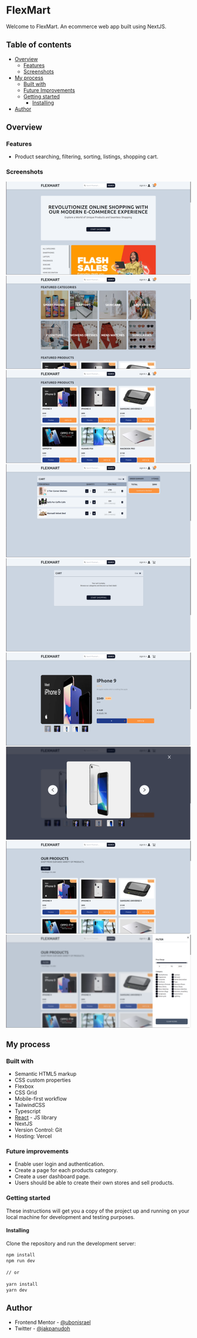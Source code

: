 # FlexMart

Welcome to FlexMart.
An ecommerce web app built using NextJS.

## Table of contents

- [Overview](#overview)
  - [Features](#features)
  - [Screenshots](#screenshots)
- [My process](#my-process)
  - [Built with](#built-with)
  - [Future Improvements](#future-improvements)
  - [Getting started](#getting-started)
    - [Installing](#installing)
- [Author](#author)

## Overview

### Features

- Product searching, filtering, sorting, listings, shopping cart.

### Screenshots
![Home Page Top](./app/assets/Screenshot%20from%202023-08-27%2007-38-17.png)
![Home Page Mid](./app/assets/Screenshot%20from%202023-08-27%2007-39-30.png)
![Home Page Bot](./app//assets/Screenshot%20from%202023-08-27%2007-39-43.png)
![Cart](./app/assets/Screenshot%20from%202023-08-27%2007-44-21.png)
![Cart Empty](./app/assets/Screenshot%20from%202023-08-27%2007-44-30.png)
![Product Display](./app/assets/Screenshot%20from%202023-08-27%2007-44-51.png)
![Product Slider](./app/assets/Screenshot%20from%202023-08-27%2007-45-03.png)
![Products Display Page](./app/assets/Screenshot%20from%202023-08-27%2007-46-10.png)
![Filter](./app/assets/Screenshot%20from%202023-08-27%2007-46-24.png)


## My process

### Built with

- Semantic HTML5 markup
- CSS custom properties
- Flexbox
- CSS Grid
- Mobile-first workflow
- TailwindCSS
- Typescript
- [React](https://reactjs.org/) - JS library
- NextJS
- Version Control: Git
- Hosting: Vercel

### Future improvements

- Enable user login and authentication.
- Create a page for each products category.
- Create a user dashboard page.
- Users should be able to create their own stores and sell products.

### Getting started

These instructions will get you a copy of the project up and running on your local machine for development and testing purposes.

#### Installing

Clone the repository and run the development server:

```
npm install
npm run dev

// or

yarn install
yarn dev
```

## Author

- Frontend Mentor - [@ubonisrael](https://www.frontendmentor.io/profile/ubonisrael)
- Twitter - [@jakpanudoh](https://www.twitter.com/jakpanudoh)